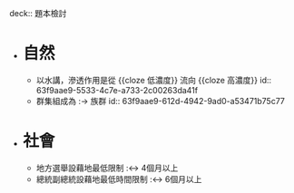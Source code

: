 deck:: 題本檢討

- # 自然
	- 以水講，滲透作用是從 {{cloze 低濃度}} 流向 {{cloze 高濃度}}
	  id:: 63f9aae9-5533-4c7e-a733-2c00263da41f
	- 群集組成為 :-> 族群
	  id:: 63f9aae9-612d-4942-9ad0-a53471b75c77
- # 社會
	- 地方選舉設藉地最低限制 :<-> 4個月以上
	- 總統副總統設藉地最低時間限制 :<-> 6個月以上